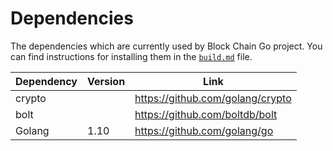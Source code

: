 Dependencies
============

The dependencies which are currently used by Block Chain Go project. You can find instructions for installing them in the [`build.md`](build.md) file.

| Dependency | Version | Link |
| --- | --- | --- |
| crypto |  | https://github.com/golang/crypto |
| bolt |  | https://github.com/boltdb/bolt |
| Golang | 1.10 | https://github.com/golang/go |
